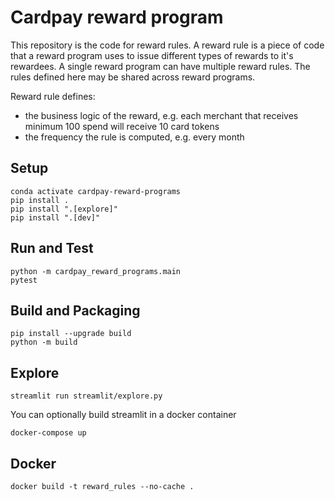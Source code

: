 # Cardpay reward program 

This repository is the code for reward rules. A reward rule is a piece of code that a reward program uses to issue different types of rewards to it's rewardees. A single reward program can have multiple reward rules. The rules defined here may be shared across reward programs. 

Reward rule defines:
- the business logic of the reward, e.g. each merchant that receives minimum 100 spend will receive 10 card tokens 
- the frequency the rule is computed, e.g. every month 

## Setup 

    conda activate cardpay-reward-programs
    pip install .
    pip install ".[explore]"
    pip install ".[dev]"
    

## Run and Test

    python -m cardpay_reward_programs.main
    pytest
    

## Build and Packaging 

    pip install --upgrade build
    python -m build

## Explore

    streamlit run streamlit/explore.py
    
You can optionally build streamlit in a docker container
 
    docker-compose up 

## Docker

    docker build -t reward_rules --no-cache . 
    








